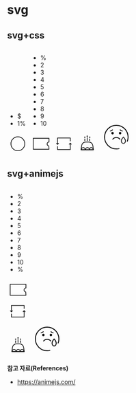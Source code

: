 # svg

## svg+css
<div class="css">
  <div class="cash">
    <div class="cash__group">
      <ul class="cash__list">
        <li class="cash__item">$</li>
        <li class="cash__item">1%</li>
      </ul>
    </div>
    <svg xmlns="http://www.w3.org/2000/svg" width="50" height="50" viewBox="0 0 50 50">
      <g fill="none" fill-rule="evenodd">
        <g stroke="#000" stroke-width="1.5">
          <g transform="translate(-32 -208) translate(29 208) translate(3)">
            <circle cx="25" cy="25" r="16.214"/>
          </g>
        </g>
      </g>
    </svg>
  </div>

  <div class="coupon">
    <div class="coupon__group">
      <ul class="coupon__list">
        <li class="coupon__item">%</li>
        <li class="coupon__item">2</li>
        <li class="coupon__item">3</li>
        <li class="coupon__item">4</li>
        <li class="coupon__item">5</li>
        <li class="coupon__item">6</li>
        <li class="coupon__item">7</li>
        <li class="coupon__item">8</li>
        <li class="coupon__item">9</li>
        <li class="coupon__item">10</li>
      </ul>
    </div>
    <svg xmlns="http://www.w3.org/2000/svg" width="50" height="50" viewBox="0 0 50 50">
      <g fill="none" fill-rule="evenodd">
        <g>
          <path stroke="#000" stroke-width="1.5" d="M37.643.75v8.384c-1.184.13-2.184.594-2.933 1.264-.97.868-1.531 2.089-1.531 3.441 0 1.317.533 2.509 1.396 3.372.703.703 1.625 1.188 2.655 1.343h0l.374 7.482H.75V.75h36.893z" transform="translate(-114 -208) translate(111 208) translate(3) translate(6.25 11.607)"/>
        </g>
      </g>
    </svg>
  </div>

  <svg xmlns="http://www.w3.org/2000/svg" width="50" height="50" viewBox="0 0 50 50">
    <g class="icon-re" fill="none" fill-rule="evenodd">
      <g stroke="#000" stroke-width="1.5">
        <g>
          <path d="M32.58 7.566L32.58 0 2.818 0 2.818 14.881" transform="translate(-196 -208) translate(193 208) translate(3) translate(7.124 11.607)"/>
          <path d="M5.637 14.723L2.818 11.905 0 14.723" transform="translate(-196 -208) translate(193 208) translate(3) translate(7.124 11.607) rotate(-180 2.818 13.314)"/>
        </g>
        <g>
          <path d="M32.58 7.566L32.58 0 2.818 0 2.818 14.881" transform="translate(-196 -208) translate(193 208) translate(3) translate(7.124 11.607) rotate(180 17.7 13.393)"/>
          <path d="M5.637 14.723L2.818 11.905 0 14.723" transform="translate(-196 -208) translate(193 208) translate(3) translate(7.124 11.607) rotate(180 17.7 13.393) rotate(-180 2.818 13.314)"/>
        </g>
      </g>
    </g>
  </svg>

  <svg xmlns="http://www.w3.org/2000/svg" width="50" height="50" viewBox="0 0 50 50">
    <g fill="none" fill-rule="evenodd">
      <g stroke="#000" stroke-width="1.5">
        <path d="M19.275.75c2.276 0 4.383.828 6.01 2.218 1.626 1.39 2.772 3.343 3.127 5.591h0l1.623 10.294H.878L2.5 8.56c.354-2.248 1.5-4.2 3.127-5.59C7.255 1.578 9.362.75 11.638.75h0z" transform="translate(-278 -208) translate(275 208) translate(3) translate(9.99 20.129)"/>
        <g>
          <path d="M4.464 0C6.93 0 8.93 2.398 8.93 5.357h0H0C0 2.398 1.999 0 4.464 0zm18.75 0c2.466 0 4.465 2.398 4.465 5.357h0-8.929C18.75 2.398 20.749 0 23.214 0zm-8.928 0c2.465 0 4.464 2.398 4.464 5.357h0-8.929c0-2.959 2-5.357 4.465-5.357z" transform="translate(-278 -208) translate(275 208) translate(3) translate(9.99 20.129) translate(1.617 13.532)"/>
        </g>
      </g>
      <g transform="translate(-278 -208) translate(275 208) translate(3) translate(18.284 5.804)">
        <path stroke="#000" stroke-width="1.5" d="M1.433 12.817L1.433 7.154M7.163 12.817L7.163 4.292M12.893 12.817L12.893 7.154"/>
        <ellipse class="icon-birth1" cx="1.433" cy="4.292" fill="#000" rx="1.433" ry="1.431" transform="matrix(1 0 0 -1 0 8.585)"/>
        <ellipse class="icon-birth2" cx="7.163" cy="1.431" fill="#000" rx="1.433" ry="1.431" transform="matrix(1 0 0 -1 0 2.862)"/>
        <ellipse class="icon-birth3" cx="12.893" cy="4.292" fill="#000" rx="1.433" ry="1.431" transform="matrix(1 0 0 -1 0 8.585)"/>
      </g>
    </g>
  </svg>

  <svg xmlns="http://www.w3.org/2000/svg" width="80" height="80" viewBox="0 0 80 80">
    <g fill="none" fill-rule="evenodd">
      <g class="icon-tear">
        <path stroke="#000" stroke-width="2" d="M50.05 46.508c0 3.977-2.68 7.201-5.985 7.201-3.306 0-5.985-3.224-5.985-7.202 0-5.538 5.985-11.335 5.985-11.335s5.986 5.797 5.986 11.336z" transform="translate(-140 -170) translate(10 170) translate(130) translate(12 12)"/>
      </g>
      <path stroke="#000" stroke-width="2" d="M34.646 54.153c-2.267.604-4.649.926-7.106.926C12.33 55.079 0 42.749 0 27.539 0 12.329 12.33 0 27.54 0c15.209 0 27.539 12.329 27.539 27.539 0 3.684-.724 7.2-2.037 10.413" transform="translate(-140 -170) translate(10 170) translate(130) translate(12 12)"/>
      <path fill="#000" d="M21.574 18.373c0 1.583-1.283 2.865-2.866 2.865-1.582 0-2.865-1.282-2.865-2.865 0-1.582 1.283-2.865 2.865-2.865 1.583 0 2.866 1.283 2.866 2.865M39.236 18.373c0 1.583-1.283 2.865-2.865 2.865-1.583 0-2.866-1.282-2.866-2.865 0-1.582 1.283-2.865 2.866-2.865 1.582 0 2.865 1.283 2.865 2.865" transform="translate(-140 -170) translate(10 170) translate(130) translate(12 12)"/>
      <path stroke="#000" stroke-width="2" d="M36.371 32.993s-3.029-4.428-8.826-4.428c-5.797 0-8.826 4.428-8.826 4.428M19.002 10.073s-2.549 3.104-6.318 3.436M36.077 10.073s2.55 3.104 6.318 3.436" transform="translate(-140 -170) translate(10 170) translate(130) translate(12 12)"/>
    </g>
  </svg>
</div>

## svg+animejs
<div class="animejs">
  <div class="coupon">
    <div class="coupon__group">
      <ul id="test" class="coupon__list">
        <li class="coupon__item">%</li>
        <li class="coupon__item">2</li>
        <li class="coupon__item">3</li>
        <li class="coupon__item">4</li>
        <li class="coupon__item">5</li>
        <li class="coupon__item">6</li>
        <li class="coupon__item">7</li>
        <li class="coupon__item">8</li>
        <li class="coupon__item">9</li>
        <li class="coupon__item">10</li>
        <li class="coupon__item">%</li>
      </ul>
    </div>
    <svg xmlns="http://www.w3.org/2000/svg" width="50" height="50" viewBox="0 0 50 50">
      <g fill="none" fill-rule="evenodd">
        <g>
          <path stroke="#000" stroke-width="1.5" d="M37.643.75v8.384c-1.184.13-2.184.594-2.933 1.264-.97.868-1.531 2.089-1.531 3.441 0 1.317.533 2.509 1.396 3.372.703.703 1.625 1.188 2.655 1.343h0l.374 7.482H.75V.75h36.893z" transform="translate(-114 -208) translate(111 208) translate(3) translate(6.25 11.607)"/>
        </g>
      </g>
    </svg>
  </div>

  <div class="icon-re">
    <svg xmlns="http://www.w3.org/2000/svg" width="50" height="50" viewBox="0 0 50 50">
      <g fill="none" fill-rule="evenodd">
        <g stroke="#000" stroke-width="1.5">
          <g>
            <path d="M32.58 7.566L32.58 0 2.818 0 2.818 14.881" transform="translate(-196 -208) translate(193 208) translate(3) translate(7.124 11.607)"/>
            <path d="M5.637 14.723L2.818 11.905 0 14.723" transform="translate(-196 -208) translate(193 208) translate(3) translate(7.124 11.607) rotate(-180 2.818 13.314)"/>
          </g>
          <g>
            <path d="M32.58 7.566L32.58 0 2.818 0 2.818 14.881" transform="translate(-196 -208) translate(193 208) translate(3) translate(7.124 11.607) rotate(180 17.7 13.393)"/>
            <path d="M5.637 14.723L2.818 11.905 0 14.723" transform="translate(-196 -208) translate(193 208) translate(3) translate(7.124 11.607) rotate(180 17.7 13.393) rotate(-180 2.818 13.314)"/>
          </g>
        </g>
      </g>
    </svg>
  </div>

  <svg xmlns="http://www.w3.org/2000/svg" width="50" height="50" viewBox="0 0 50 50">
    <g fill="none" fill-rule="evenodd">
      <g stroke="#000" stroke-width="1.5">
        <path d="M19.275.75c2.276 0 4.383.828 6.01 2.218 1.626 1.39 2.772 3.343 3.127 5.591h0l1.623 10.294H.878L2.5 8.56c.354-2.248 1.5-4.2 3.127-5.59C7.255 1.578 9.362.75 11.638.75h0z" transform="translate(-278 -208) translate(275 208) translate(3) translate(9.99 20.129)"/>
        <g>
          <path d="M4.464 0C6.93 0 8.93 2.398 8.93 5.357h0H0C0 2.398 1.999 0 4.464 0zm18.75 0c2.466 0 4.465 2.398 4.465 5.357h0-8.929C18.75 2.398 20.749 0 23.214 0zm-8.928 0c2.465 0 4.464 2.398 4.464 5.357h0-8.929c0-2.959 2-5.357 4.465-5.357z" transform="translate(-278 -208) translate(275 208) translate(3) translate(9.99 20.129) translate(1.617 13.532)"/>
        </g>
      </g>
      <g class="icon-birth" transform="translate(-278 -208) translate(275 208) translate(3) translate(18.284 5.804)">
        <path stroke="#000" stroke-width="1.5" d="M1.433 12.817L1.433 7.154M7.163 12.817L7.163 4.292M12.893 12.817L12.893 7.154"/>
        <ellipse class="icon-birth-1" cx="1.433" cy="4.292" fill="#000" rx="1.433" ry="1.431" transform="matrix(1 0 0 -1 0 8.585)"/>
        <ellipse class="icon-birth-2" cx="7.163" cy="1.431" fill="#000" rx="1.433" ry="1.431" transform="matrix(1 0 0 -1 0 2.862)"/>
        <ellipse class="icon-birth-1" cx="12.893" cy="4.292" fill="#000" rx="1.433" ry="1.431" transform="matrix(1 0 0 -1 0 8.585)"/>
      </g>
    </g>
  </svg>

  <svg xmlns="http://www.w3.org/2000/svg" width="80" height="80" viewBox="0 0 80 80">
    <g fill="none" fill-rule="evenodd">
      <g class="icon-tear" cx="100" cy="100">
        <path stroke="#000" stroke-width="2" d="m 60.798656,49.645357 c 0,3.453535 -2.161767,6.253183 -4.827677,6.253183 -2.666718,0 -4.827678,-2.799648 -4.827678,-6.254051 0,-4.809072 4.827678,-9.843053 4.827678,-9.843053 0,0 4.828484,5.033981 4.828484,9.843921 z"/>
      </g>
      <path stroke="#000" stroke-width="2" d="M34.646 54.153c-2.267.604-4.649.926-7.106.926C12.33 55.079 0 42.749 0 27.539 0 12.329 12.33 0 27.54 0c15.209 0 27.539 12.329 27.539 27.539 0 3.684-.724 7.2-2.037 10.413" transform="translate(-140 -170) translate(10 170) translate(130) translate(12 12)"/>
      <path fill="#000" d="M21.574 18.373c0 1.583-1.283 2.865-2.866 2.865-1.582 0-2.865-1.282-2.865-2.865 0-1.582 1.283-2.865 2.865-2.865 1.583 0 2.866 1.283 2.866 2.865M39.236 18.373c0 1.583-1.283 2.865-2.865 2.865-1.583 0-2.866-1.282-2.866-2.865 0-1.582 1.283-2.865 2.866-2.865 1.582 0 2.865 1.283 2.865 2.865" transform="translate(-140 -170) translate(10 170) translate(130) translate(12 12)"/>
      <path stroke="#000" stroke-width="2" d="M36.371 32.993s-3.029-4.428-8.826-4.428c-5.797 0-8.826 4.428-8.826 4.428M19.002 10.073s-2.549 3.104-6.318 3.436M36.077 10.073s2.55 3.104 6.318 3.436" transform="translate(-140 -170) translate(10 170) translate(130) translate(12 12)"/>
    </g>
  </svg>
</div>

**참고 자료(References)**
* <https://animejs.com/>

<script>
import anime from 'animejs/lib/anime.es.js';
export default {
  name: 'svg',
  mounted() {
    this.coupon();
    this.re();
    this.birth();
    this.tear();
  },
  methods: {
    coupon() {
      const couponList = '.animejs .coupon__list';
      const couponItemsClone = (e) => {
        const element = document.querySelector(e);
        NodeList.prototype.forEach = Array.prototype.forEach;
        const items = element.childNodes;
        items.forEach((item) => {
          let itemsClone = item.cloneNode(true);
          element.appendChild(itemsClone);
        });
      };
      // const couponPos = [
      //   { translateY: 0 },
      //   { translateY: -23 },
      //   { translateY: -46 },
      //   { translateY: -69 },
      //   { translateY: -92 },
      //   { translateY: -115 },
      //   { translateY: -138 },
      //   { translateY: -161 },
      //   { translateY: -184 },
      //   { translateY: -207 },
      //   { translateY: -230 },
      //   { translateY: -253 },
      //   { translateY: -276 },
      //   { translateY: -299 },
      //   { translateY: -322 },
      //   { translateY: -345 },
      //   { translateY: -368 },
      //   { translateY: -391 },
      //   { translateY: -414 },
      //   { translateY: -437 },
      //   { translateY: -460 },
      //   { translateY: -483 },
      // ];
      couponItemsClone(couponList);
      // anime({
      //   targets: couponList,
      //   duration: 1500,
      //   loop: true,
      //   easing: 'cubicBezier(0, 0.63, 1, 1)',
      //   endDelay: 2500,
      //   keyframes: couponPos,
      // });
    },
    re() {
      anime({
        targets: '.animejs .icon-re',
        rotate: -180,
        duration: 1000,
        loop: true,
        easing: 'easeInExpo',
        endDelay: 2500,
      });
    },
    birth() {
      anime({
        targets: '.animejs .icon-birth ellipse',
        cy: (i) => {
          return Number(i.cy.animVal.valueAsString) + 1;
        },
        duration: 100,
        loop: true,
        easing: (el, i, total) => {
          return (t) => {
            return Math.pow(Math.sin(t * (i + 1)), total);
          }
        },
      });
    },
    tear() {
      anime({
        targets: '.animejs .icon-tear path',
        d: 'm 62.05,58.602118 c 0,3.977 -2.68,7.201 -5.985,7.201 -3.306,0 -5.985,-3.224 -5.985,-7.202 0,-5.538 5.985,-11.335 5.985,-11.335 0,0 5.986,5.797 5.986,11.336 z',
        duration: 500,
        endDelay: 200,
        loop: true,
        easing: 'easeInOutBack',
      });
    }
  }
}
</script>
<style lang="less">
  @couponTranslateZ: translateZ(33px);
  .css {
    .cash {
      display: inline-block;
      position: relative;

      &__group {
        position: absolute;
        top: 10px;
        left: 10px;
        width: 30px;
        height: 30px;
        overflow: hidden;
      }

      &__list {
        animation: anime-cash 3s cubic-bezier(0.6, 0.48, 0.59, 0.94) infinite;
        transform-style: preserve-3d;
        position: absolute;
        top: 0;
        left: 0;
        border-radius: 50%;
        width: 30px;
        height: 30px;
        margin: 0;
        padding: 0;
        background-color: #fff;
        list-style: none;
        user-select: none;
      }

      &__item {
        position: absolute;
        top: 0;
        left: 0;
        width: 30px;
        height: 30px;
        text-align: center;

        &:nth-child(1) {
          transform: rotateX(0) translateZ(32px);
        }
        &:nth-child(2) {
          transform: rotateX(180deg) translateZ(32px);
        }
      }
    }

    .coupon {
      display: inline-block;
      position: relative;

      &__group {
        position: absolute;
        top: 14px;
        left: 8px;
        width: 30px;
        height: 23px;
        overflow: hidden;
      }

      &__list {
        animation: anime-coupon 3s cubic-bezier(0, 0.63, 1, 1) infinite;
        transform-style: preserve-3d;
        position: absolute;
        top: 0;
        left: 0;
        width: 30px;
        height: 23px;
        margin: 0;
        padding: 0;
        background-color: #fff;
        list-style: none;
        user-select: none;
      }

      &__item {
        position: absolute;
        top: 0;
        left: 0;
        width: 33px;
        height: 23px;
        color: #000;
        font-size: 18px;
        font-family: Gotham-Medium, Gotham;
        line-height: 21px;
        text-align: center;

        &:nth-child(1) {
          transform: rotateX(0) @couponTranslateZ;
        }
        &:nth-child(2) {
          transform: rotateX(36deg) @couponTranslateZ;
        }
        &:nth-child(3) {
          transform: rotateX(72deg) @couponTranslateZ;
        }
        &:nth-child(4) {
          transform: rotateX(108deg) @couponTranslateZ;
        }
        &:nth-child(5) {
          transform: rotateX(144deg) @couponTranslateZ;
        }
        &:nth-child(6) {
          transform: rotateX(180deg) @couponTranslateZ;
        }
        &:nth-child(7) {
          transform: rotateX(216deg) @couponTranslateZ;
        }
        &:nth-child(8) {
          transform: rotateX(252deg) @couponTranslateZ;
        }
        &:nth-child(9) {
          transform: rotateX(288deg) @couponTranslateZ;
        }
        &:nth-child(10) {
          transform: rotateX(324deg) @couponTranslateZ;
        }
      }
    }

    .icon-re {
      animation: anime-re 2s cubic-bezier(0.57, 0, 0.75, 0.72) infinite;
      transform-origin: center;
    }

    .icon-birth1 {
      animation: anime-birth-up .1s ease infinite;
    }
    .icon-birth2 {
      animation: anime-birth-down .1s ease infinite;
    }
    .icon-birth3 {
      animation: anime-birth-up .1s ease infinite;
    }

    .icon-tear {
      animation: anime-tear .7s ease-in infinite;
      transform-origin: top;
    }
  }

  @keyframes anime-cash {
    0%, 55% {
      transform: rotateX(0deg);
    }
    60% {
      transform: rotateX(-180deg);
    }
    80% {
      transform: rotateX(-505deg);
    }
    90% {
      transform: rotateX(-535deg);
    }
    100% {
      transform: rotateX(-540deg);
    }
  }

  @keyframes anime-coupon {
    0%, 45% {
      transform: rotateX(0deg);
    }
    70%{
      transform: rotateX(-1380deg);
    }
    80%{
      transform: rotateX(-1420deg);
    }
    90%{
      transform: rotateX(-1435deg);
    }
    100% {
      transform: rotateX(-1440deg);
    }
  }

  @keyframes anime-re {
    from, 80% {
      transform: rotate(0deg);
    }
    to {
      transform: rotate(-180deg);
    }
  }

  @keyframes anime-birth-up {
    from {
      transform: translateY(-1px);
    }
    to {
      transform: translateY(0);
    }
  }

  @keyframes anime-birth-down {
    from {
      transform: translateY(1px);
    }
    to {
      transform: translateY(0);
    }
  }

  @keyframes anime-tear {
    from {
      transform: scale(.8) translate(4px, 2px);
    }
    85%, to {
      transform: scale(1) translate(0, 0);
    }
  }

  .animejs {
    .coupon {
      display: inline-block;
      position: relative;

      &__group {
        position: absolute;
        top: 14px;
        left: 8px;
        width: 30px;
        height: 23px;
        overflow: hidden;
      }

      &__list {
        animation: animejs-coupon 3s cubic-bezier(0, 0.63, 1, 1) infinite;
        position: absolute;
        top: 0;
        left: 0;
        width: 30px;
        height: 23px;
        margin: 0;
        padding: 0;
        background-color: #fff;
        list-style: none;
        user-select: none;
      }

      &__item {
        position: absolute;
        top: 0;
        left: 0;
        width: 33px;
        height: 23px;
        color: #000;
        font-size: 18px;
        font-family: Gotham-Medium, Gotham;
        line-height: 21px;
        text-align: center;

        &:nth-child(1) {
          transform: translateY(0);
        }
        &:nth-child(2) {
          transform: translateY(23px);
        }
        &:nth-child(3) {
          transform: translateY(46px);
        }
        &:nth-child(4) {
          transform: translateY(69px);
        }
        &:nth-child(5) {
          transform: translateY(92px);
        }
        &:nth-child(6) {
          transform: translateY(115px);
        }
        &:nth-child(7) {
          transform: translateY(138px);
        }
        &:nth-child(8) {
          transform: translateY(161px);
        }
        &:nth-child(9) {
          transform: translateY(184px);
        }
        &:nth-child(10) {
          transform: translateY(207px);
        }
        &:nth-child(11) {
          transform: translateY(230px);
        }
        &:nth-child(12) {
          transform: translateY(253px);
        }
        &:nth-child(13) {
          transform: translateY(276px);
        }
        &:nth-child(14) {
          transform: translateY(299px);
        }
        &:nth-child(15) {
          transform: translateY(322px);
        }
        &:nth-child(16) {
          transform: translateY(345px);
        }
        &:nth-child(17) {
          transform: translateY(368px);
        }
        &:nth-child(18) {
          transform: translateY(391px);
        }
        &:nth-child(19) {
          transform: translateY(414px);
        }
        &:nth-child(20) {
          transform: translateY(437px);
        }
        &:nth-child(21) {
          transform: translateY(460px);
        }
        &:nth-child(22) {
          transform: translateY(483px);
        }
      }
    }

    @keyframes animejs-coupon {
      0%, 45% {
        transform: translateY(0);
      }
      70%{
        transform: translateY(-458px);
      }
      80%{
        transform: translateY(-468px);
      }
      90%{
        transform: translateY(-478px);
      }
      100% {
        transform: translateY(-483px);
      }
    }

    .icon-re {
      display: flex;
      flex-wrap: wrap;
      align-items: center;
      justify-content: center;
      width: 50px;
      height: 50px;
    }
  }
</style>